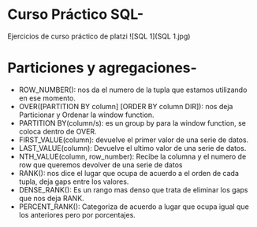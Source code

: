 # Curso Práctico SQL-
Ejercicios de curso práctico de platzi 
![SQL 1](SQL 1.jpg)


# Particiones y agregaciones-
- ROW_NUMBER(): nos da el numero de la tupla que estamos utilizando en ese momento.
- OVER([PARTITION BY column] [ORDER BY column DIR]): nos deja Particionar y Ordenar la window function.
- PARTITION BY(column/s): es un group by para la window function, se coloca dentro de OVER.
- FIRST_VALUE(column): devuelve el primer valor de una serie de datos.
- LAST_VALUE(column): Devuelve el ultimo valor de una serie de datos.
- NTH_VALUE(column, row_number): Recibe la columna y el numero de row que queremos devolver de una serie de datos
- RANK(): nos dice el lugar que ocupa de acuerdo a el orden de cada tupla, deja gaps entre los valores.
- DENSE_RANK(): Es un rango mas denso que trata de eliminar los gaps que nos deja RANK.
- PERCENT_RANK(): Categoriza de acuerdo a lugar que ocupa igual que los anteriores pero por porcentajes.
